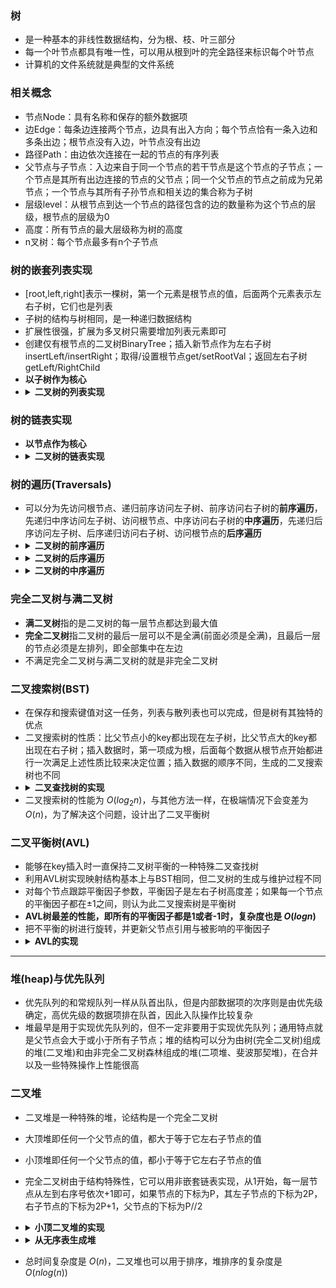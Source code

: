 ### 树
* 是一种基本的非线性数据结构，分为根、枝、叶三部分
* 每一个叶节点都具有唯一性，可以用从根到叶的完全路径来标识每个叶节点
* 计算机的文件系统就是典型的文件系统
### 相关概念
* 节点Node：具有名称和保存的额外数据项
* 边Edge：每条边连接两个节点，边具有出入方向；每个节点恰有一条入边和多条出边；根节点没有入边，叶节点没有出边
* 路径Path：由边依次连接在一起的节点的有序列表
* 父节点与子节点：入边来自于同一个节点的若干节点是这个节点的子节点；一个节点是其所有出边连接的节点的父节点；同一个父节点的节点之前成为兄弟节点；一个节点与其所有子孙节点和相关边的集合称为子树
* 层级level：从根节点到达一个节点的路径包含的边的数量称为这个节点的层级，根节点的层级为0
* 高度：所有节点的最大层级称为树的高度
* n叉树：每个节点最多有n个子节点

### 树的嵌套列表实现
* [root,left,right]表示一棵树，第一个元素是根节点的值，后面两个元素表示左右子树，它们也是列表
* 子树的结构与树相同，是一种递归数据结构
* 扩展性很强，扩展为多叉树只需要增加列表元素即可
* 创建仅有根节点的二叉树BinaryTree；插入新节点作为左右子树insertLeft/insertRight；取得/设置根节点get/setRootVal；返回左右子树getLeft/RightChild
* **以子树作为核心**
* <details><summary><b>二叉树的列表实现</b></summary>
    <pre><code>
    def BinaryTree(r):  
        return [r, [], []]
    def insertLeft(root, newBranch):  
        t = root.pop(1) 
        if len(t) > 1:  
            root.insert(1, [newBranch, t, []]) 
        else: 
            root.insert(1, [newBranch, [], []]) 
        return root
    def insertRight(root, newBranch):  
        t = root.pop(2) 
        if len(t) > 1:  
            root.insert(2, [newBranch, [], t]) 
        else: 
            root.insert(2, [newBranch, [], []]) 
        return root  
    def getRootVal(root):  
        return root[0] 
    def setRootVal(root, newVal):  
        root[0] = newVal 
    def getLeftChild(root):  
        return root[1] 
    def getRightChild(root):  
        return root[2]  </code></pre></details>

### 树的链表实现
* **以节点作为核心**
* <details><summary><b>二叉树的链表实现</b></summary>
    <pre><code>
    class BinaryTree: 
        def __init__(self, rootObj): 
            self.key = rootObj  
            self.leftChild = None  
            self.rightChild = None 
        def insertLeft(self, newNode): 
            if self.leftChild == None: 
                self.leftChild = BinaryTree(newNode)  
            else: 
                t = BinaryTree(newNode)  
                t.left = self.leftChild  
                self.leftChild = t 
        def insertRight(self, newNode): 
            if self.rightChild == None: 
                self.rightChild = BinaryTree(newNode)  
            else: 
                t = BinaryTree(newNode)  
                t.right = self.rightChild  
                self.rightChild = t
        def getRightChild(self):  
            return self.rightChild 
        def getLeftChild(self):  
            return self.leftChild 
        def setRootVal(self, obj):  
            self.key = obj 
        def getRootVal(self):  
            return self.key </code></pre></details>

### 树的遍历(Traversals)
* 可以分为先访问根节点、递归前序访问左子树、前序访问右子树的**前序遍历**，先递归中序访问左子树、访问根节点、中序访问右子树的**中序遍历**，先递归后序访问左子树、后序递归访问右子树、访问根节点的**后序遍历**
* <details><summary><b>二叉树的前序遍历</b></summary>
    <pre><code>
    def preorder(tree): 
        if tree: 
            print(tree.getRootVal())  
            preorder(tree.getLeftChild())  
            preorder(tree.getRightChild())</code></pre></details>
* <details><summary><b>二叉树的后序遍历</b></summary>
    <pre><code>
    def postorder(tree): 
        if tree != None: 
            postorder(tree.getLeftChild())  
            postorder(tree.getRightChild())
            print(tree.getRootVal()) </code></pre></details>
* <details><summary><b>二叉树的中序遍历</b></summary>
    <pre><code>
    def inorder(tree): 
        if tree: 
            inorder(tree.getLeftChild())  
            print(tree.getRootVal())
            inorder(tree.getRightChild())</code></pre></details>

### 完全二叉树与满二叉树
* **满二叉树**指的是二叉树的每一层节点都达到最大值
* **完全二叉树**指二叉树的最后一层可以不是全满(前面必须是全满)，且最后一层的节点必须是左排列，即全部集中在左边
* 不满足完全二叉树与满二叉树的就是非完全二叉树

### 二叉搜索树(BST)
* 在保存和搜索键值对这一任务，列表与散列表也可以完成，但是树有其独特的优点
* 二叉搜索树的性质：比父节点小的key都出现在左子树，比父节点大的key都出现在右子树；插入数据时，第一项成为根，后面每个数据从根节点开始都进行一次满足上述性质比较来决定位置；插入数据的顺序不同，生成的二叉搜索树也不同
* <details><summary><b>二叉查找树的实现</b></summary>
    <pre><code>
    class TreeNode: 
        def __init__(self, key, val, left=None, right=None, parent=None): 
            self.key = key 
            self.payload = val 
            self.leftChild = left 
            self.rightChild = right 
            self.parent = parent 
        def hasLeftChild(self): 
            return self.leftChild 
        def hasRightChild(self): 
            return self.rightChild 
        def isLeftChild(self): 
            return self.parent and \ self.parent.leftChild == self 
        def isRightChild(self): 
            return self.parent and \ self.parent.rightChild == self 
        def isRoot(self): 
            return not self.parent 
        def isLeaf(self): 
            return not (self.rightChild or self.leftChild) 
        def hasAnyChildren(self): 
            return self.rightChild or self.leftChild 
        def hasBothChildren(self): 
            return self.rightChild and self.leftChild 
        def replaceNodeData(self, key, value, lc, rc): 
            self.key = key 
            self.payload = value 
            self.leftChild = lc 
            self.rightChild = rc 
            if self.hasLeftChild(): 
                self.leftChild.parent = self 
            if self.hasRightChild(): 
                self.rightChild.parent = self 
        # yield是对每次迭代进行一次返回 
        def __iter__(self):  
            if self: 
            if self.hasLeftChild(): 
                for elem in self.leftChild: 
                    yield elem  
            yield self.key 
            if self.hasRightChild(): 
                for elem in self.rightChild: 
                    yield elem 
    # ---------------------------------------------
    class BinarySearchTree: 
        def __init__(self): 
            self.root = None 
            self.size = 0 
        def length(self): 
            return self.size 
        def __len__(self): 
            return self.size 
        # iteration，使对象成为可迭代对象
        def __iter__(self): 
            return self.root.__iter__()  
            preorder(tree.getRightChild())
        # 引出的插入键值对put函数，调用下边的_put 
        # 这样有个问题，即相同的键不会替换，而是在原键的右子树又生一个节点
        # 面对重复的键最好还是直接替换掉
        def put(self, key, val): 
            if self.root: 
                self._put(key, val, self.root) 
            else: 
                self.root = TreeNode(key, val) 
            self.size = self.size + 1 
        # 递归调用_put，比较直到节点没有子节点就把值挂上去
        def _put(self, key, val, currentNode): 
            if key < currentNode.key: 
                if currentNode.hasLeftChild(): 
                    self._put(key, val, currentNode.leftChild) 
                else: 
                    currentNode.leftChild = TreeNode(key, val, parent=currentNode) 
            else: 
                if currentNode.hasRightChild(): 
                    self._put(key, val, currentNode.rightChild) 
                else: 
                    currentNode.rightChild = TreeNode(key, val, parent=currentNode)
        # 允许使用A[] = b进行赋值
        def __setitem__(self, k, v): 
            self.put(k, v)  
        def get(self, key): 
            if self.root: 
                res = self._get(key, self.root) 
                if res: 
                    return res.payload 
                else: 
                    return None 
            else: 
                return None 
        def _get(self, key, currentNode): 
            if not currentNode: 
                return None 
            elif currentNode.key == key: 
                return currentNode 
            elif key < currentNode.key: 
                return self._get(key, currentNode.leftChild) 
            else: 
                return self._get(key, currentNode.rightChild) 
        # 允许使用get方法
        def __getitem__(self, key): 
            return self.get(key) 
        # 只需要判断是否存在；上面的iter重载了in运算符
        # 现在节点可以使用if 'Northfield' in myZipTree:这种in函数了
        def __contains__(self, key): 
            if self._get(key, self.root): 
                return True 
            else: 
                return False 
        def delete(self, key): 
            if self.size > 1: 
                nodeToRemove = self._get(key, self.root) 
                if nodeToRemove: 
                    self.remove(nodeToRemove) 
                    self.size = self.size – 1 
                else: 
                    raise KeyError('Error, key not in tree') 
            elif self.size == 1 and self.root.key == key: 
                self.root = None 
                self.size = self.size – 1 
            else: 
                raise KeyError('Error, key not in tree')
        def delete(self, key): 
            if self.size > 1: 
                nodeToRemove = self._get(key, self.root) 
                if nodeToRemove: 
                    self.remove(nodeToRemove) 
                    self.size = self.size – 1 
                else: 
                    raise KeyError('Error, key not in tree') 
            elif self.size == 1 and self.root.key == key: 
                self.root = None 
                self.size = self.size – 1 
            else: 
                raise KeyError('Error, key not in tree') 
        # 允许使用del方法
        def __delitem__(self, key): 
            self.delete(key) 
        def remove(self, key): 
            # 被删除节点没有子节点，直接删
            if currentNode.isLeaf(): 
                if currentNode == currentNode.parent.leftChild: 
                    currentNode.parent.leftChild = None 
                else: 
                    currentNode.parent.rightChild = None 
            else: # 只有一个子节点 
                # 有左子节点
                if currentNode.hasLeftChild(): 
                    # 要删除的节点是左子节点
                    if currentNode.isLeftChild(): 
                        currentNode.leftChild.parent = currentNode.parent  
                        currentNode.parent.leftChild = currentNode.leftChild 
                    # 要删除的节点是右子节点
                    elif currentNode.isRightChild():  
                        currentNode.leftChild.parent = currentNode.parent 
                        currentNode.parent.rightChild = currentNode.leftChild 
                    # 根节点删除
                    else: 
                        currentNode.replaceNodeData(currentNode.leftChild.key, 
                                                currentNode.leftChild.payload, 
                                                currentNode.leftChild.leftChild,  
                                                currentNode.leftChild.rightChild) 
                # 有右子节点，其他操作同上
                else:  
                    if currentNode.isLeftChild(): 
                        currentNode.rightChild.parent = currentNode.parent  
                        currentNode.parent.leftChild = currentNode.rightChild 
                    elif currentNode.isRightChild(): 
                        currentNode.rightChild.parent = currentNode.parent  
                        currentNode.parent.rightChild = currentNode.rightChild 
                    else: 
                        currentNode.replaceNodeData(currentNode.rightChild.key, 
                                                currentNode.rightChild.payload,  
                                                currentNode.rightChild.leftChild, 
                                                currentNode.rightChild.rightChild)
            # 如果有两个子节点，这个情况最复杂
        '''
        如果一个节点有两个子节点，那就不太可能仅靠用其中一个子节点取
        代它来解决问题。不过，可以搜索整棵树，找到可以替换待删除节点
        的节点，即树中具有次大键的节点，称为后继节点，这个节点必定不
        会多于一个且本身是叶节点且仅有右子树，这时删去后继节点，利用
        一个子节点的方法完成处理后将后继节点放到待删除节点的位置即可
        '''
            elif currentNode.hasBothChildren(): # 内部  
                succ = currentNode.findSuccessor()  
                succ.spliceOut() 
                currentNode.key = succ.key  
                currentNode.payload = succ.payload
        # 找到后继节点
        def findSuccessor(self):  
            succ = None 
        # 找右子树最左，也就是比他大的数里最小的
            if self.hasRightChild(): 
                succ = self.rightChild.findMin() 
            else:  
                if self.parent: 
                    if self.isLeftChild(): 
                        succ = self.parent  
                    else: 
                        self.parent.rightChild = None 
                        succ = self.parent.findSuccessor()  
                        self.parent.rightChild = self 
            return succ 
        # 找到目前节点的左边的底端
        def findMin(self):  
            current = self 
            while current.hasLeftChild():  
                current = current.leftChild 
            return current
        # 摘除后继节点
        def spliceOut(self):
            # 如果是叶节点就直接摘除  
            if self.isLeaf(): 
                if self.isLeftChild(): 
                    self.parent.leftChild = None 
                else: 
                    self.parent.rightChild = None 
            elif self.hasAnyChildren():  
                if self.hasLeftChild(): 
                    if self.isLeftChild():  
                        self.parent.leftChild = self.leftChild 
                    else: 
                        self.parent.rightChild = self.leftChild 
                    self.leftChild.parent = self.parent  
                # 后继节点一定只有右子树，故上面的if不执行
                else: 
                    # 后继节点一定是上一节点的左子树，下面的else不执行
                    if self.isLeftChild():  
                        self.parent.leftChild = self.rightChild 
                    else: 
                        self.parent.rightChild = self.rightChild 
                    self.rightChild.parent = self.parent
            </code></pre></details> 
* 二叉搜索树的性能为 $O(log_2 n)$，与其他方法一样，在极端情况下会变差为 $O(n)$，为了解决这个问题，设计出了二叉平衡树

### 二叉平衡树(AVL)
* 能够在key插入时一直保持二叉树平衡的一种特殊二叉查找树
* 利用AVL树实现映射结构基本上与BST相同，但二叉树的生成与维护过程不同
* 对每个节点跟踪平衡因子参数，平衡因子是左右子树高度差；如果每一个节点的平衡因子都在±1之间，则认为此二叉搜索树是平衡树
* **AVL树最差的性能，即所有的平衡因子都是1或者-1时，复杂度也是 $O(log n)$**
* 把不平衡的树进行旋转，并更新父节点引用与被影响的平衡因子
* <details><summary><b>AVL的实现</b></summary>
    <pre><code>
    def _put(self, key, val, currentNode): 
        if key < currentNode.key: 
            if currentNode.hasLeftChild(): 
                self._put(key, val, currentNode.leftChild) 
            else: 
                currentNode.leftChild = TreeNode(key, val,  
                                        parent=currentNode) 
                self.updateBalance(currentNode.leftChild) 
        else: 
            if currentNode.hasRightChild(): 
                self._put(key, val, currentNode.rightChild) 
            else: 
                currentNode.rightChild = TreeNode(key, val,  
                                        parent=currentNode) 
                self.updateBalance(currentNode.rightChild) 
    def updateBalance(self, node): 
        if node.balanceFactor > 1 or node.balanceFactor < -1: 
            self.rebalance(node) 
            return 
        if node.parent != None: 
            if node.isLeftChild(): 
                node.parent.balanceFactor += 1 
            elif node.isRightChild(): 
                node.parent.balanceFactor -= 1 
            if node.parent.balanceFactor != 0: 
                self.updateBalance(node.parent)
    def rotateLeft(self, rotRoot): 
        newRoot = rotRoot.rightChild 
        rotRoot.rightChild = newRoot.leftChild 
        if newRoot.leftChild != None: 
            newRoot.leftChild.parent = rotRoot 
        newRoot.parent = rotRoot.parent 
        if rotRoot.isRoot(): 
            self.root = newRoot 
        else: 
            if rotRoot.isLeftChild(): 
                rotRoot.parent.leftChild = newRoot 
            else: 
                rotRoot.parent.rightChild = newRoot 
        newRoot.leftChild = rotRoot 
        rotRoot.parent = newRoot 
        rotRoot.balanceFactor = rotRoot.balanceFactor + 1 \ 
                            - min(newRoot.balanceFactor, 0) 
        newRoot.balanceFactor = newRoot.balanceFactor + 1 \ 
                            + max(rotRoot.balanceFactor, 0)  
    def rebalance(self, node): 
        if node.balanceFactor < 0: 
            if node.rightChild.balanceFactor > 0: 
                self.rotateRight(node.rightChild) 
                self.rotateLeft(node) 
            else: 
                self.rotateLeft(node) 
        elif node.balanceFactor > 0: 
            if node.leftChild.balanceFactor < 0: 
                self.rotateLeft(node.leftChild) 
                self.rotateRight(node) 
            else: 
                self.rotateRight(node) </code></pre></details>


-------------------------------
### 堆(heap)与优先队列
* 优先队列的和常规队列一样从队首出队，但是内部数据项的次序则是由优先级确定，高优先级的数据项排在队首，因此入队操作比较复杂
* 堆最早是用于实现优先队列的，但不一定非要用于实现优先队列；通用特点就是父节点会大于或小于所有子节点；堆的结构可以分为由树(完全二叉树)组成的堆(二叉堆)和由非完全二叉树森林组成的堆(二项堆、斐波那契堆)，在合并以及一些特殊操作上性能很高

### 二叉堆
* 二叉堆是一种特殊的堆，论结构是一个完全二叉树
* 大顶堆即任何一个父节点的值，都大于等于它左右子节点的值
* 小顶堆即任何一个父节点的值，都小于等于它左右子节点的值
* 完全二叉树由于结构特殊性，它可以用非嵌套链表实现，从1开始，每一层节点从左到右序号依次+1即可，如果节点的下标为P，其左子节点的下标为2P，右子节点的下标为2P+1，父节点的下标为P//2
* <details><summary><b>小顶二叉堆的实现</b></summary>
    <pre><code>
    class BinHeap:
        # 创建二叉堆，表首下标为0的项没用
        # 但是为了方便后面整数乘除法，留下此项
        def __init__(self):  
            self.heapList = [0]  
            self.currentSize = 0
        # 插入数据后需要沿着路径上浮到正确的位置
        def percUp(self, i): 
            # 比父节点小就交换，到根节点后停止
            while i // 2 > 0: 
                if self.heapList[i] < self.heapList[i // 2]:  
                    tmp = self.heapList[i // 2]  
                    self.heapList[i // 2] = self.heapList[i]  
                    self.heapList[i] = tmp 
                i = i // 2
        def insert(self, k): 
            # 先加到末尾之后上浮
            self.heapList.append(k)  
            self.currentSize = self.currentSize + 1 
            self.percUp(self.currentSize)
        # 只要比子节点小，找小的那个下沉
        def percDown(self, i): 
            while (i * 2) <= self.currentSize: 
                mc = self.minChild(i) 
                if self.heapList[i] > self.heapList[mc]: 
                    tmp = self.heapList[i]  
                    self.heapList[i] = self.heapList[mc]  
                    self.heapList[mc] = tmp 
                i = mc 
        # 找两个子节点里小的那个
        def minChild(self, i): 
            if i * 2 + 1 > self.currentSize: 
                return i * 2  
            else: 
                if self.heapList[i*2] < self.heapList[i*2+1]:  
                    return i * 2 
                else: 
                    return i * 2 + 1
        # 为了保证树的结构，首先用最后节点代替被删除的根节点  
        # 随后如果比子节点大，父节点就找两个子节点里更小的下沉    
        def delMin(self): 
            retval = self.heapList[1] 
            self.heapList[1] = self.heapList[self.currentSize]  
            self.currentSize = self.currentSize - 1  
            self.heapList.pop() 
            self.percDown(1) 
            return retval</code></pre></details>

* <details><summary><b>从无序表生成堆</b></summary>
    <pre><code>
    def buildHeap(self, alist): 
        i = len(alist) // 2 
        self.currentSize = len(alist)  
        self.heapList = [0] + alist[:]  
        while (i > 0): 
            self.percDown(i)  
            i = i – 1 </code></pre></details>
* 总时间复杂度是 $O(n)$，二叉堆也可以用于排序，堆排序的复杂度是 $O(nlog(n))$









